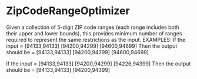 # ZipCodeRangeOptimizer
Given a collection of 5-digit ZIP code ranges (each range includes both their upper and lower bounds), this provides minimum number of ranges required to represent the same restrictions as the input.
EXAMPLES:
If the input = [94133,94133] [94200,94299] [94600,94699]
Then the output should be = [94133,94133] [94200,94299] [94600,94699]

If the input = [94133,94133] [94200,94299] [94226,94399] 
Then the output should be = [94133,94133] [94200,94399]

